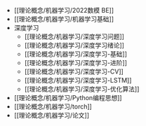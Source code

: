 - [[理论概念/机器学习/2022数模 BE]]
- [[理论概念/机器学习/机器学习基础]]
- 深度学习
	- [[理论概念/机器学习/深度学习问题]]
	- [[理论概念/机器学习/深度学习绪论]]
	- [[理论概念/机器学习/深度学习-基础]]
	- [[理论概念/机器学习/深度学习-进阶]]
	- [[理论概念/机器学习/深度学习-CV]]
	- [[理论概念/机器学习/深度学习-LSTM]]
	- [[理论概念/机器学习/深度学习-优化算法]]
- [[理论概念/机器学习/Python编程思想]]
- [[理论概念/机器学习/torch]]
- [[理论概念/机器学习/论文]]

